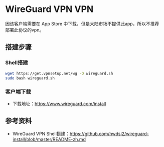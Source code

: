 # WireGuard VPN VPN

因该客户端需要在 App Store 中下载，但是大陆市场不提供此app，所以不推荐部署此协议的vpn。

## 搭建步骤

### Shell搭建

```bash
wget https://get.vpnsetup.net/wg -O wireguard.sh
sudo bash wireguard.sh
```

### 客户端下载

- 下载地址：https://www.wireguard.com/install

## 参考资料
- WireGuard VPN Shell搭建：https://github.com/hwdsl2/wireguard-install/blob/master/README-zh.md